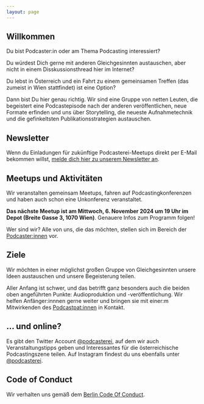 ```yaml
---
layout: page
---
```



## Willkommen

Du bist Podcaster:in oder am Thema Podcasting interessiert?

Du würdest Dich gerne mit anderen Gleichgesinnten austauschen, aber nicht in
einem Disskussionsthread hier im Internet?

Du lebst in Österreich und ein Fahrt zu einem gemeinsamen Treffen (das zumeist
in Wien stattfindet) ist eine Option?

Dann bist Du hier genau richtig. Wir sind eine Gruppe von netten Leuten, die
begeistert eine Podcastepisode nach der anderen veröffentlichen, neue Formate
erfinden und uns über Storytelling, die neueste Aufnahmetechnik und die gefinkeltsten Publikationsstrategien austauschen.

## Newsletter

Wenn du Einladungen für zukünftige Podcasterei-Meetups direkt per E-Mail bekommen willst, [melde dich hier zu unserem Newsletter an](https://mailchi.mp/76fec42dc180/podcasterei-newsletter).


## Meetups und Aktivitäten

Wir veranstalten gemeinsam Meetups,
fahren auf Podcastingkonferenzen und haben auch schon eine Unkonferenz veranstaltet.

**Das nächste Meetup ist am Mittwoch, 6. November 2024 um 19 Uhr im Depot (Breite Gasse 3, 1070 Wien)**. Genauere Infos zum Programm folgen!

Wer sind wir? Alle von uns, die das möchten, stellen sich im Bereich der
[Podcaster:innen](/podcasterinnen) vor.

## Ziele

Wir möchten in einer möglichst großen Gruppe von Gleichgesinnten unsere Ideen
austauschen und unsere Begeisterung teilen.

Aller Anfang ist schwer, und das betrifft ganz besonders auch die beiden oben
angeführten Punkte: Audioproduktion und -veröffentlichung. Wir helfen
Anfänger:innnen gerne weiter und bringen sie mit einer:m Mitwirkenden des
[Podcastpat:innen](podcastpatinnen) in Kontakt.

## ... und online?

Es gibt den Twitter Account [@podcasterei](https://twitter.com/podcasterei), auf dem wir auch Veranstaltungstipps geben und Interessantes für die österreichische
Podcastingszene teilen. Auf Instagram findest du uns ebenfalls unter [@podcasterei](https://instagram.com/podcasterei).

## Code of Conduct

Wir verhalten uns gemäß dem [Berlin Code Of Conduct](/coc).

